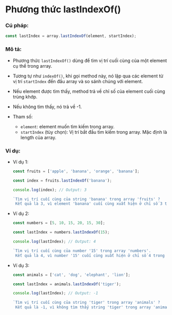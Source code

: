 # Phương thức lastIndexOf()

### Cú pháp:

```js
const lastIndex = array.lastIndexOf(element, startIndex);
```

### Mô tả:

- Phương thức `lastIndexOf()` dùng để tìm vị trí cuối cùng của một element cụ thể trong array.
- Tương tự như `indexOf()`, khi gọi method này, nó lặp qua các element từ vị trí `startIndex` đến đầu array và so sánh chúng với element.
- Nếu element được tìm thấy, method trả về chỉ số của element cuối cùng trùng khớp.
- Nếu không tìm thấy, nó trả về -1.

- Tham số:
  - `element`: element muốn tìm kiếm trong array.
  - `startIndex` (tùy chọn): Vị trí bắt đầu tìm kiếm trong array. Mặc định là length của array.

### Ví dụ:

- Ví dụ 1:

  ```js
  const fruits = ['apple', 'banana', 'orange', 'banana'];

  const index = fruits.lastIndexOf('banana');

  console.log(index); // Output: 3

  `Tìm vị trí cuối cùng của string 'banana' trong array 'fruits' ?
   Kết quả là 3, vì element 'banana' cuối cùng xuất hiện ở chỉ số 3 trong array 'fruits'.`;
  ```

- Ví dụ 2:

  ```js
  const numbers = [5, 10, 15, 20, 15, 30];

  const lastIndex = numbers.lastIndexOf(15);

  console.log(lastIndex); // Output: 4

  `Tìm vị trí cuối cùng của number '15' trong array 'numbers'.
   Kết quả là 4, vì number '15' cuối cùng xuất hiện ở chỉ số 4 trong array 'numbers'.`;
  ```

- Ví dụ 3:

  ```js
  const animals = ['cat', 'dog', 'elephant', 'lion'];

  const lastIndex = animals.lastIndexOf('tiger');

  console.log(lastIndex); // Output: -1

  `Tìm vị trí cuối cùng của string 'tiger' trong array 'animals' ?
   Kết quả là -1, vì không tìm thấy string 'tiger' trong array 'animals'.`;
  ```
